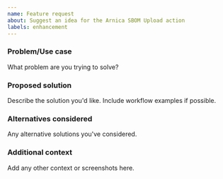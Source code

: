 ```yaml
---
name: Feature request
about: Suggest an idea for the Arnica SBOM Upload action
labels: enhancement
---
```


### Problem/Use case
What problem are you trying to solve?

### Proposed solution
Describe the solution you'd like. Include workflow examples if possible.

### Alternatives considered
Any alternative solutions you've considered.

### Additional context
Add any other context or screenshots here.


